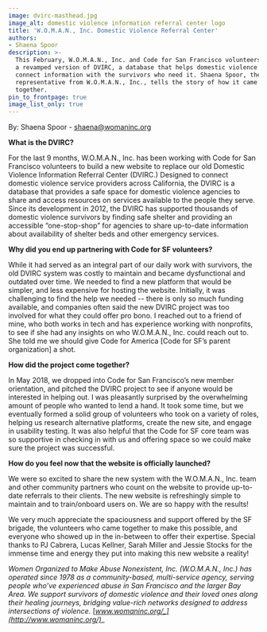 ```yaml
---
image: dvirc-masthead.jpg
image_alt: domestic violence information referral center logo
title: 'W.O.M.A.N., Inc. Domestic Violence Referral Center'
authors:
- Shaena Spoor
description: >-
  This February, W.O.M.A.N., Inc. and Code for San Francisco volunteers launched
  a revamped version of DVIRC, a database that helps domestic violence agencies
  connect information with the survivors who need it. Shaena Spoor, the project
  representative from W.O.M.A.N., Inc., tells the story of how it came
  together. 
pin_to_frontpage: true
image_list_only: true
---
```

By: Shaena Spoor - shaena@womaninc.org

**What is the DVIRC?**

For the last 9 months, W.O.M.A.N., Inc. has been working with Code for San Francisco volunteers to build a new website to replace our old Domestic Violence Information Referral Center (DVIRC.) Designed to connect domestic violence service providers across California, the DVIRC is a database that provides a safe space for domestic violence agencies to share and access resources on services available to the people they serve. Since its development in 2012, the DVIRC has supported thousands of domestic violence survivors by finding safe shelter and providing an accessible “one-stop-shop” for agencies to share up-to-date information about availability of shelter beds and other emergency services. 

**Why did you end up partnering with Code for SF volunteers?** 

While it had served as an integral part of our daily work with survivors, the old DVIRC system was costly to maintain and became dysfunctional and outdated over time. We needed to find a new platform that would be simpler, and less expensive for hosting the website. Initially, it was challenging to find the help we needed -- there is only so much funding available, and companies often said the new DVIRC project was too involved for what they could offer pro bono. I reached out to a friend of mine, who both works in tech and has experience working with nonprofits, to see if she had any insights on who W.O.M.A.N., Inc. could reach out to. She told me we should give Code for America \[Code for SF’s parent organization] a shot. 

**How did the project come together?**

In May 2018, we dropped into Code for San Francisco’s new member orientation, and pitched the DVIRC project to see if anyone would be interested in helping out. I was pleasantly surprised by the overwhelming amount of people who wanted to lend a hand. It took some time, but we eventually formed a solid group of volunteers who took on a variety of roles, helping us research alternative platforms, create the new site, and engage in usability testing. It was also helpful that the Code for SF core team was so supportive in checking in with us and offering space so we could make sure the project was successful. 

**How do you feel now that the website is officially launched?**

We were so excited to share the new system with the W.O.M.A.N., Inc. team and other community partners who count on the website to provide up-to-date referrals to their clients. The new website is refreshingly simple to maintain and to train/onboard users on. We are so happy with the results! 

We very much appreciate the spaciousness and support offered by the SF brigade, the volunteers who came together to make this possible, and everyone who showed up in the in-between to offer their expertise. Special thanks to PJ Cabrera, Lucas Kellner, Sarah Miller and Jessie Stocks for the immense time and energy they put into making this new website a reality!

_Women Organized to Make Abuse Nonexistent, Inc. (W.O.M.A.N., Inc.) has operated since 1978 as a community-based, multi-service agency, serving people who’ve experienced abuse in San Francisco and the larger Bay Area. We support survivors of domestic violence and their loved ones along their healing journeys, bridging value-rich networks designed to address intersections of violence._  [_www.womaninc.org/_](http://www.womaninc.org/)__
